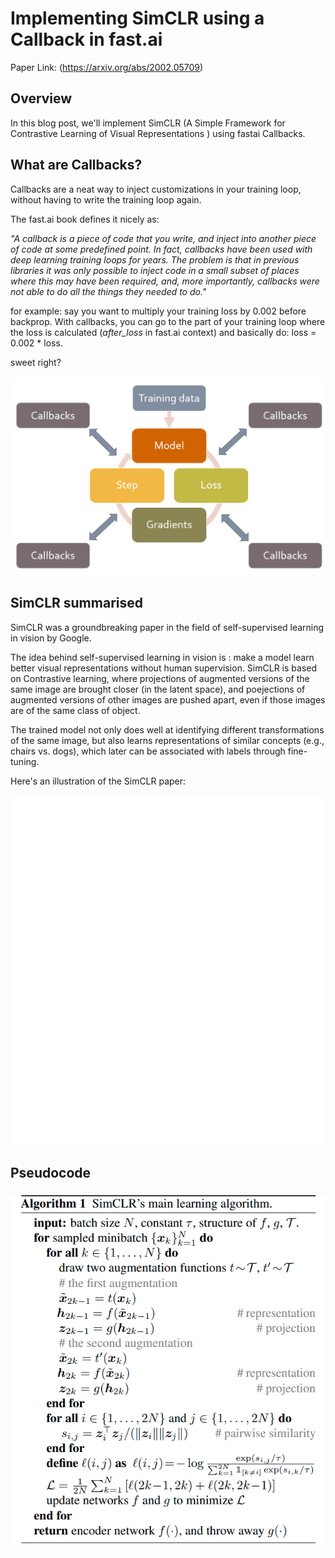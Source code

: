 # Implementing SimCLR using a Callback in fast.ai 

Paper Link: (https://arxiv.org/abs/2002.05709)

## Overview
In this blog post, we'll implement SimCLR (A Simple Framework for Contrastive Learning of Visual Representations
) using fastai Callbacks.

## What are Callbacks?

Callbacks are a neat way to inject customizations in your training loop, without having to write the training loop again. 

The fast.ai book defines it nicely as: 

*"A callback is a piece of code that you write, and inject into another piece of code at some predefined point. In fact, callbacks have been used with deep learning training loops for years. The problem is that in previous libraries it was only possible to inject code in a small subset of places where this may have been required, and, more importantly, callbacks were not able to do all the things they needed to do."*

for example: say you want to multiply your training loss by 0.002 before backprop. With callbacks, you can go to the part of your training loop where the loss is calculated (*after_loss* in fast.ai context) and basically do: loss = 0.002 * loss.

sweet right?

![Callbacks](/images/callbacks.png)

## SimCLR summarised
SimCLR was a groundbreaking paper in the field of self-supervised learning in vision by Google. 

The idea behind self-supervised learning in vision is : make a model learn better visual representations without human supervision. SimCLR is based on Contrastive learning, where projections of augmented versions of the same image are brought closer (in the latent space), and poejections of augmented versions of other images are pushed apart, even if those images are of the same class of object. 

The trained model not only does well at identifying different transformations of the same image, but also learns representations of similar concepts (e.g., chairs vs. dogs), which later can be associated with labels through fine-tuning.

Here's an illustration of the SimCLR paper:

![SimCLR](/images/simclr.gif)


## Pseudocode
![Pcode](/images/pseudocode.png)